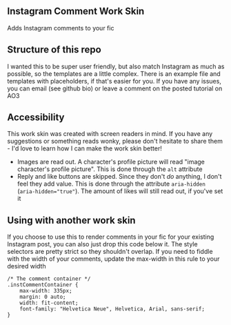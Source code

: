## Instagram Comment Work Skin
Adds Instagram comments to your fic

## Structure of this repo
I wanted this to be super user friendly, but also match Instagram as much as possible, so the templates are a little complex. There is an example file and templates with placeholders, if that's easier for you. If you have any issues, you can email (see github bio) or leave a comment on the posted tutorial on AO3

## Accessibility
This work skin was created with screen readers in mind. If you have any suggestions or something reads wonky, please don't hesitate to share them - I'd love to learn how I can make the work skin better!
- Images are read out. A character's profile picture will read "image character's profile picture". This is done through the `alt` attribute
- Reply and like buttons are skipped. Since they don't *do* anything, I don't feel they add value. This is done through the attribute `aria-hidden` (`aria-hidden="true"`). The amount of likes will still read out, if you've set it

## Using with another work skin
If you choose to use this to render comments in your fic for your existing Instagram post, you can also just drop this code below it. The style selectors are pretty strict so they shouldn't overlap. If you need to fiddle with the width of your comments, update the max-width in this rule to your desired width

```
/* The comment container */
.instCommentContainer {
    max-width: 335px;
    margin: 0 auto;
    width: fit-content;
    font-family: "Helvetica Neue", Helvetica, Arial, sans-serif;
}
```
